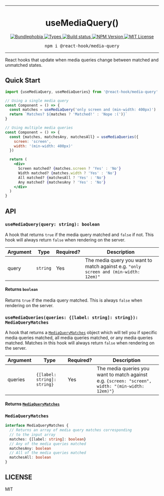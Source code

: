 <hr>
<div align="center">
  <h1 align="center">
    useMediaQuery()
  </h1>
</div>

<p align="center">
  <a href="https://bundlephobia.com/result?p=@react-hook/media-query">
    <img alt="Bundlephobia" src="https://img.shields.io/bundlephobia/minzip/@react-hook/media-query?style=for-the-badge&labelColor=24292e">
  </a>
  <a aria-label="Types" href="https://www.npmjs.com/package/@react-hook/media-query">
    <img alt="Types" src="https://img.shields.io/npm/types/@react-hook/media-query?style=for-the-badge&labelColor=24292e">
  </a>
  <a aria-label="Build status" href="https://travis-ci.com/jaredLunde/react-hook">
    <img alt="Build status" src="https://img.shields.io/travis/com/jaredLunde/react-hook?style=for-the-badge&labelColor=24292e">
  </a>
  <a aria-label="NPM version" href="https://www.npmjs.com/package/@react-hook/media-query">
    <img alt="NPM Version" src="https://img.shields.io/npm/v/@react-hook/media-query?style=for-the-badge&labelColor=24292e">
  </a>
  <a aria-label="License" href="https://jaredlunde.mit-license.org/">
    <img alt="MIT License" src="https://img.shields.io/npm/l/@react-hook/media-query?style=for-the-badge&labelColor=24292e">
  </a>
</p>

<pre align="center">npm i @react-hook/media-query</pre>
<hr>

React hooks that update when media queries change between matched and unmatched states.

## Quick Start

```jsx harmony
import {useMediaQuery, useMediaQueries} from '@react-hook/media-query'

// Using a single media query
const Component = () => {
  const matches = useMediaQuery('only screen and (min-width: 400px)')
  return `Matches? ${matches ? 'Matched!' : 'Nope :(')}`
}

// Using multiple media queries
const Component = () => {
  const {matches, matchesAny, matchesAll} = useMediaQueries({
    screen: 'screen',
    width: '(min-width: 400px)'
  })

  return (
    <div>
      Screen matched? {matches.screen ? 'Yes' : 'No'}
      Width matched? {matches.width ? 'Yes' : 'No'}
      All matched? {matchesAll ? 'Yes' : 'No'}
      Any matched? {matchesAny ? 'Yes' : 'No'}
    </div>
  )
}
```

## API

### `useMediaQuery(query: string): boolean`

A hook that returns `true` if the media query matched and `false` if not. This hook
will always return `false` when rendering on the server.

| Argument | Type     | Required? | Description                                                                          |
| -------- | -------- | --------- | ------------------------------------------------------------------------------------ |
| query    | `string` | Yes       | The media query you want to match against e.g. `"only screen and (min-width: 12em)"` |

#### Returns `boolean`

Returns `true` if the media query matched. This is always `false` when rendering on the server.

### `useMediaQueries(queries: {[label: string]: string}): MediaQueryMatches`

A hook that returns a [`MediaQueryMatches`](#mediaquerymatches) object which will
tell you if specific media queries matched, all media queries matched, or
any media queries matched. Matches in this hook will always return `false` when
rendering on the server.

| Argument | Type                        | Required? | Description                                                                                       |
| -------- | --------------------------- | --------- | ------------------------------------------------------------------------------------------------- |
| queries  | `{[label: string]: string}` | Yes       | The media queries you want to match against e.g. `{screen: "screen", width: "(min-width: 12em)"}` |

#### Returns [`MediaQueryMatches`](#mediaquerymatches)

### `MediaQueryMatches`

```typescript
interface MediaQueryMatches {
  // Returns an array of media query matches corresponding
  // to the input array
  matches: {[label: string]: boolean}
  // Any of the media queries matched
  matchesAny: boolean
  // All of the media queries matched
  matchesAll: boolean
}
```

## LICENSE

MIT

